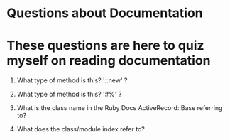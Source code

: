 # Questions about Documentation
# These questions are here to quiz myself on reading documentation

1. What type of method is this? '::new' ?

2. What type of method is this? '#%' ?

3. What is the class name in the Ruby Docs ActiveRecord::Base referring to?

4. What does the class/module index refer to? 
